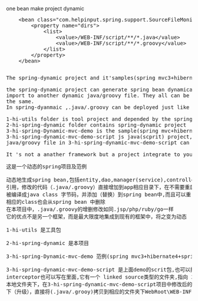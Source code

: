 ﻿ one bean make project dynamic
 <pre>
    &lt;bean class="com.helpinput.spring.support.SourceFileMonitorListener"&gt;
        &lt;property name="dirs"&gt;
            &lt;list&gt;
                &lt;value&gt;/WEB-INF/script/&#42;&#42;/&#42;.java&lt;/value&gt;
                &lt;value&gt;/WEB-INF/script/&#42;&#42;/&#42;.groovy&lt;/value&gt;
            &lt;/list&gt;
        &lt;/property&gt;
    &lt;/bean&gt;
</pre>    


<pre> 
The spring-dynamic project and it'samples(spring mvc3+hibernate4+spring-dynimic1.24)
 
the spring-dynamic project can generate spring bean dynamically,The dynamic java/groovy file can be 
import to another dynamic java/groovy file. They all can be add ,modify,delete,and then the spring context does
the same.
In spring-dyanmaic ,.java/.groovy can be deployed just like other dynamic lang .jsp/php/ruby/go ...

1-hi-utils folder is tool project and depended by the spring-dyamic project
2-hi-spring-dynamic folder contains spring-dynamic project
3-hi-spring-Dynamic-mvc-demo is the sample(spring mvc+hibernate+spring-dynimic)
3-hi-spring-dynamic-mvc-demo-script js java(scprit) project,it has a linked source folder to 3-hi-springMvcWeb\WebRoot\WEB-INF\script
java/groovy file in 3-hi-spring-dynamic-mvc-demo-script can be deployed as .jsp file,and not need restart the webapp container(tomcat) 

It 's not a anather framework but a project integrate to your existing projects and let them dynamic
</pre>


<pre>
这是一个动态的spring项目及范例

动态地生成spring bean,包括entity,dao,manager(service),controller等等 动态类之间可以相互
引用，修改的代码（.java/.groovy）直接增加到app相应目录下，在不需要重启app的情况下，自动
被编译成java class 字节码，并添加（替换）到spring bean中,而且可以重复替换.同时删除的java文件
相应的class也会从spring bean 中删除
在本项目中，.java/.groovy的增删修改如同.jsp/php/ruby/go一样
它的优点不是另一个框架，而是最大限度地集成到现有的框架中，将之变为动态

1-hi-utils 是工具包

2-hi-spring-dynamic 是本项目

3-hi-spring-Dynamic-mvc-demo 范例(spring mvc3+hibernate4+spring-dynimic1.24)

3-hi-spring-dynamic-mvc-demo-script 是上面demo的scrit包,也可以指通常的业务层，因为是动态，除业务层外，propertyEditor、
interceptor也可以写在里面,它有一个 linked source类型的文件夹,指向 3-hi-springMvcWeb\WebRoot\WEB-INF\script ，而不是在
本地文件夹下，在3-hi-spring-dynamic-mvc-demo-script项目中修改后的代码，在测式环境下如同.jsp一样发布即生效，在生产环境
下（升级），直接将(.java/.grooy)拷贝到相应的文件夹下WebRoot\WEB-INF\script，随即生效，不用重启web容器(tomcat)
</pre>


